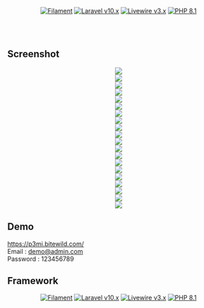 <p align="center">
    <a href="https://github.com/filamentphp/filament/actions"><img alt="Filament" src="https://img.shields.io/badge/Filament-v3.x-orange?style=for-the-badge"></a>
    <a href="https://laravel.com"><img alt="Laravel v10.x" src="https://img.shields.io/badge/Laravel-v10.x-FF2D20?style=for-the-badge&logo=laravel"></a>
    <a href="https://livewire.laravel.com"><img alt="Livewire v3.x" src="https://img.shields.io/badge/Livewire-v3.x-FB70A9?style=for-the-badge"></a>
    <a href="https://php.net"><img alt="PHP 8.1" src="https://img.shields.io/badge/PHP-8.1-777BB4?style=for-the-badge&logo=php"></a>
</p>

<br>
<br>

## Screenshot
<summary> 
<p align="center">
    <img src="https://github.com/isaandreanme/portal/blob/main/Screenshoot/1.png?raw=true" />
    <br>
    <img src="https://github.com/isaandreanme/portal/blob/main/Screenshoot/2.png?raw=true" />
    <br>
    <img src="https://github.com/isaandreanme/portal/blob/main/Screenshoot/3.png?raw=true" />
    <br>
    <img src="https://github.com/isaandreanme/portal/blob/main/Screenshoot/4.png?raw=true" />
    <br>
    <img src="https://github.com/isaandreanme/portal/blob/main/Screenshoot/5.png?raw=true" />
    <br>
    <img src="https://github.com/isaandreanme/portal/blob/main/Screenshoot/6.png?raw=true" />
    <br>
    <img src="https://github.com/isaandreanme/portal/blob/main/Screenshoot/7.png?raw=true" />
    <br>
    <img src="https://github.com/isaandreanme/portal/blob/main/Screenshoot/8.png?raw=true" />
    <br>
    <img src="https://github.com/isaandreanme/portal/blob/main/Screenshoot/9.png?raw=true" />
    <br>
    <img src="https://github.com/isaandreanme/portal/blob/main/Screenshoot/10.png?raw=true" />
    <br>
    <img src="https://github.com/isaandreanme/portal/blob/main/Screenshoot/11.png?raw=true" />
    <br>
    <img src="https://github.com/isaandreanme/portal/blob/main/Screenshoot/12.png?raw=true" />
    <br>
    <img src="https://github.com/isaandreanme/portal/blob/main/Screenshoot/13.png?raw=true" />
    <br>
    <img src="https://github.com/isaandreanme/portal/blob/main/Screenshoot/14.png?raw=true" />
    <br>
    <img src="https://github.com/isaandreanme/portal/blob/main/Screenshoot/15.png?raw=true" />
    <br>
    <img src="https://github.com/isaandreanme/portal/blob/main/Screenshoot/16.png?raw=true" />
    <br>
    <img src="https://github.com/isaandreanme/portal/blob/main/Screenshoot/17.png?raw=true" />
    <br>
    <img src="https://github.com/isaandreanme/portal/blob/main/Screenshoot/18.png?raw=true" />
    <br>
    <img src="https://github.com/isaandreanme/portal/blob/main/Screenshoot/19.png?raw=true" />
    <br>
    <img src="https://github.com/isaandreanme/portal/blob/main/Screenshoot/20.png?raw=true" />
    <br>
    
</p>
</summary>


## Demo

https://p3mi.bitewild.com/
<br>
Email : demo@admin.com
<br>
Password : 123456789

## Framework
<p align="center">
    <a href="https://github.com/filamentphp/filament/actions"><img alt="Filament" src="https://img.shields.io/badge/Filament-v3.x-orange?style=for-the-badge"></a>
    <a href="https://laravel.com"><img alt="Laravel v10.x" src="https://img.shields.io/badge/Laravel-v10.x-FF2D20?style=for-the-badge&logo=laravel"></a>
    <a href="https://livewire.laravel.com"><img alt="Livewire v3.x" src="https://img.shields.io/badge/Livewire-v3.x-FB70A9?style=for-the-badge"></a>
    <a href="https://php.net"><img alt="PHP 8.1" src="https://img.shields.io/badge/PHP-8.1-777BB4?style=for-the-badge&logo=php"></a>
</p>

